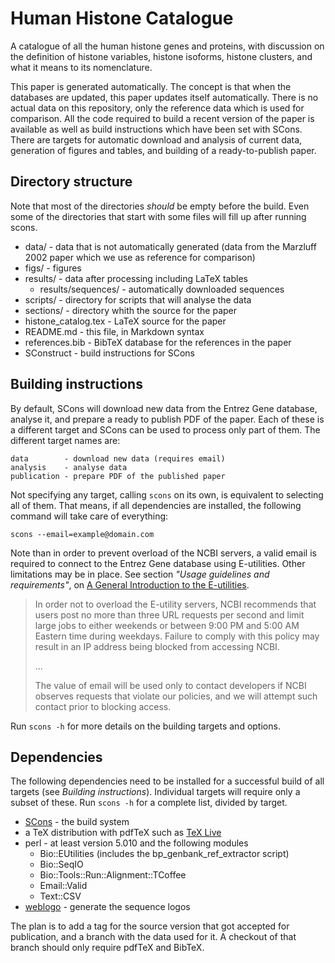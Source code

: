 Human Histone Catalogue
=======================

A catalogue of all the human histone genes and proteins, with discussion
on the definition of histone variables, histone isoforms, histone clusters,
and what it means to its nomenclature.

This paper is generated automatically. The concept is that when the databases
are updated, this paper updates itself automatically. There is no actual data on
this repository, only the reference data which is used for comparison. All the
code required to build a recent version of the paper is available as well as
build instructions which have been set with SCons. There are targets for
automatic download and analysis of current data, generation of figures and
tables, and building of a ready-to-publish paper.

Directory structure
-------------------

Note that most of the directories *should* be empty before the build. Even some
of the directories that start with some files will fill up after running scons.


* data/ - data that is not automatically generated (data from the Marzluff 2002
paper which we use as reference for comparison)
* figs/ - figures
* results/ - data after processing including LaTeX tables
  * results/sequences/ - automatically downloaded sequences
* scripts/ - directory for scripts that will analyse the data
* sections/ - directory whith the source for the paper
* histone_catalog.tex - LaTeX source for the paper
* README.md - this file, in Markdown syntax
* references.bib - BibTeX database for the references in the paper
* SConstruct - build instructions for SCons

Building instructions
---------------------

By default, SCons will download new data from the Entrez Gene database, analyse
it, and prepare a ready to publish PDF of the paper. Each of
these is a different target and SCons can be used to process only part of them.
The different target names are:

    data        - download new data (requires email)
    analysis    - analyse data
    publication - prepare PDF of the published paper

Not specifying any target, calling `scons` on its own, is equivalent to
selecting all of them. That means, if all dependencies are installed, the
following command will take care of everything:

    scons --email=example@domain.com

Note than in order to prevent overload of the NCBI servers, a valid email is
required to connect to the Entrez Gene database using E-utilities. Other
limitations may be in place. See section *"Usage guidelines and requirements"*,
on [A General Introduction to the E-utilities](http://www.ncbi.nlm.nih.gov/books/NBK25497/).

> In order not to overload the E-utility servers, NCBI recommends that users
> post no more than three URL requests per second and limit large jobs to either
> weekends or between 9:00 PM and 5:00 AM Eastern time during weekdays. Failure
> to comply with this policy may result in an IP address being blocked from
> accessing NCBI.
>
> ...
>
> The value of email will be used only to contact developers if NCBI observes
> requests that violate our policies, and we will attempt such contact prior to
> blocking access.

Run `scons -h` for more details on the building targets and options.

Dependencies
------------

The following dependencies need to be installed for a successful build of all
targets (see *Building instructions*). Individual targets will require only a
subset of these. Run `scons -h` for a complete list, divided by target.

* [SCons](www.scons.org) - the build system
* a TeX distribution with pdfTeX such as [TeX Live](http://www.tug.org/tex-live/)
* perl - at least version 5.010 and the following modules
  * Bio::EUtilities (includes the bp_genbank_ref_extractor script)
  * Bio::SeqIO
  * Bio::Tools::Run::Alignment::TCoffee
  * Email::Valid
  * Text::CSV
* [weblogo](weblogo.threeplusone.com) - generate the sequence logos

The plan is to add a tag for the source version that got accepted for
publication, and a branch with the data used for it. A checkout of that branch
should only require pdfTeX and BibTeX.
